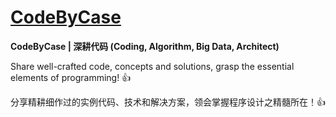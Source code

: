 # [CodeByCase](https://github.com/codebycase/codebycase.github.io)

**CodeByCase \| 深耕代码 (Coding, Algorithm, Big Data, Architect)**

Share well-crafted code, concepts and solutions, grasp the essential elements of programming! :+1:

分享精耕细作过的实例代码、技术和解决方案，领会掌握程序设计之精髓所在！:+1:


